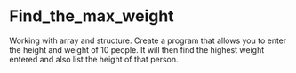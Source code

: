 # Find_the_max_weight
Working with array and structure. Create a program that allows you to enter the height and weight of 10 people. It will then find the highest weight entered and also list the height of that person.
